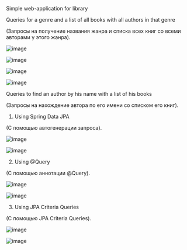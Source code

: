 Simple web-application for library

Queries for a genre and a list of all books with all authors in that genre

(Запросы на получение названия жанра и списка всех книг со всеми авторами у этого жанра).

![image](https://github.com/Bloody-Mary/library-project/assets/37978402/84e4ac27-1ec1-42d2-aeeb-55ab6bc63765)


![image](https://github.com/Bloody-Mary/library-project/assets/37978402/f91b9216-2d23-415f-8145-33be1232a71b)


![image](https://github.com/Bloody-Mary/library-project/assets/37978402/c0e93578-1d12-4ad7-ae26-f222c090f0e1)

![image](https://github.com/Bloody-Mary/library-project/assets/37978402/affbb872-3167-44f2-9617-8ba62ffc99c0)

Queries to find an author by his name with a list of his books

(Запросы на нахождение автора по его имени со списком его книг).

1. Using Spring Data JPA

(С помощью автогенерации запроса).

![image](https://github.com/Bloody-Mary/library-project/assets/37978402/99321c84-a52c-4a2e-845f-a4b70c72949c)

![image](https://github.com/Bloody-Mary/library-project/assets/37978402/eeef2ff7-7983-4e82-a4d8-ebd2c4f68215)



2. Using @Query

(С помощью аннотации @Query).

![image](https://github.com/Bloody-Mary/library-project/assets/37978402/8ce90269-1578-4ead-a19a-554da8fec468)


![image](https://github.com/Bloody-Mary/library-project/assets/37978402/55f1c8f0-a4a4-4ae7-a2b0-ef558bc7cea9)


3. Using JPA Criteria Queries

(С помощью JPA Criteria Queries).

![image](https://github.com/Bloody-Mary/library-project/assets/37978402/6372b37b-50bd-4e40-8381-0312e52f3291)

![image](https://github.com/Bloody-Mary/library-project/assets/37978402/09796032-469a-4314-934c-3cdad015161d)

